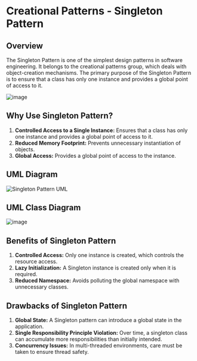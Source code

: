 # Creational Patterns - Singleton Pattern

## Overview

The Singleton Pattern is one of the simplest design patterns in software engineering. It belongs to the creational patterns group, which deals with object-creation mechanisms. The primary purpose of the Singleton Pattern is to ensure that a class has only one instance and provides a global point of access to it.

![image](https://github.com/3mohamed-abdelfattah/Creational-Patterns---Singleton-Pattern/assets/142848460/69bf4283-e36b-4471-a0a8-728e00b6f965)

## Why Use Singleton Pattern?

1. **Controlled Access to a Single Instance:** Ensures that a class has only one instance and provides a global point of access to it.
2. **Reduced Memory Footprint:** Prevents unnecessary instantiation of objects.
3. **Global Access:** Provides a global point of access to the instance.

## UML Diagram

![Singleton Pattern UML](https://github.com/3mohamed-abdelfattah/Creational-Patterns---Singleton-Pattern/assets/142848460/891c82f2-52d8-4ae3-94ef-004e0680ef73)

## UML Class Diagram
![image](https://github.com/3mohamed-abdelfattah/Creational-Patterns---Singleton-Pattern/assets/142848460/7917a1a8-15f4-447e-9f14-725980bf2290)

## Benefits of Singleton Pattern

1. **Controlled Access:** Only one instance is created, which controls the resource access.
2. **Lazy Initialization:** A Singleton instance is created only when it is required.
3. **Reduced Namespace:** Avoids polluting the global namespace with unnecessary classes.

## Drawbacks of Singleton Pattern

1. **Global State:** A Singleton pattern can introduce a global state in the application.
2. **Single Responsibility Principle Violation:** Over time, a singleton class can accumulate more responsibilities than initially intended.
3. **Concurrency Issues:** In multi-threaded environments, care must be taken to ensure thread safety.


